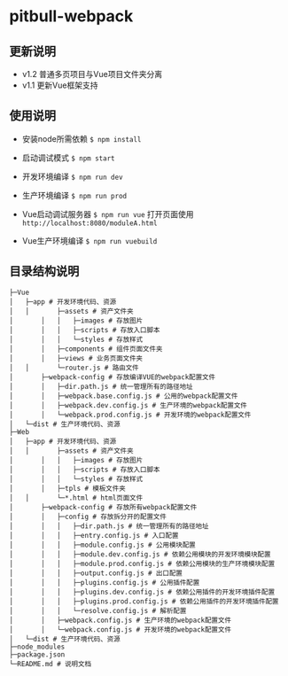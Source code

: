 # pitbull-webpack

## 更新说明
- v1.2 普通多页项目与Vue项目文件夹分离
- v1.1 更新Vue框架支持

## 使用说明
- 安装node所需依赖
`$ npm install`

- 启动调试模式
`$ npm start`

- 开发环境编译
`$ npm run dev`

- 生产环境编译
`$ npm run prod`

- Vue启动调试服务器
`$ npm run vue`
打开页面使用`http://localhost:8080/moduleA.html`

- Vue生产环境编译
`$ npm run vuebuild`

## 目录结构说明
	├─Vue
	│   ├─app # 开发环境代码、资源
	│   │		├─assets # 资产文件夹
	│		│   │   ├─images # 存放图片
	│		│   │   ├─scripts # 存放入口脚本
	│		│   │   └─styles # 存放样式
	│		│   ├─components # 组件页面文件夹
	│		│   ├─views # 业务页面文件夹
	│   │		└─router.js # 路由文件
	│		├─webpack-config # 存放编译VUE的webpack配置文件
	│		│   ├─dir.path.js # 统一管理所有的路径地址
	│		│   ├─webpack.base.config.js # 公用的webpack配置文件
	│		│   ├─webpack.dev.config.js # 生产环境的webpack配置文件
	│		│   └─webpack.prod.config.js # 开发环境的webpack配置文件
	│   └─dist # 生产环境代码、资源
	├─Web
	│   ├─app # 开发环境代码、资源
	│   │		├─assets # 资产文件夹
	│		│   │   ├─images # 存放图片
	│		│   │   ├─scripts # 存放入口脚本
	│		│   │   └─styles # 存放样式
	│		│   ├─tpls # 模板文件夹
	│   │		└─*.html # html页面文件
	│		├─webpack-config # 存放所有webpack配置文件
	│		│   ├─config # 存放拆分开的配置文件
	│		│   │   ├─dir.path.js # 统一管理所有的路径地址
	│		│   │   ├─entry.config.js # 入口配置
	│		│   │   ├─module.config.js # 公用模块配置
	│		│   │   ├─module.dev.config.js # 依赖公用模块的开发环境模块配置
	│		│   │   ├─module.prod.config.js # 依赖公用模块的生产环境模块配置
	│		│   │   ├─output.config.js # 出口配置
	│		│   │   ├─plugins.config.js # 公用插件配置
	│		│   │   ├─plugins.dev.config.js # 依赖公用插件的开发环境插件配置
	│		│   │   ├─plugins.prod.config.js # 依赖公用插件的开发环境插件配置
	│		│   │   └─resolve.config.js # 解析配置
	│		│   ├─webpack.config.js # 生产环境的webpack配置文件
	│		│   └─webpack.config.js # 开发环境的webpack配置文件
	│   └─dist # 生产环境代码、资源
	├─node_modules
	├─package.json
	└─README.md # 说明文档